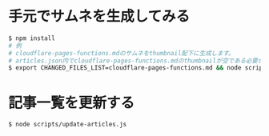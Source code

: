 # 手元でサムネを生成してみる
```bash
$ npm install
# 例
# cloudflare-pages-functions.mdのサムネをthumbnail配下に生成します。
# articles.json内でcloudflare-pages-functions.mdのthumbnailが空である必要があります。
$ export CHANGED_FILES_LIST=cloudflare-pages-functions.md && node scripts/gen-thumbnail.js
```

# 記事一覧を更新する
```bash
$ node scripts/update-articles.js
```